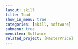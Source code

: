 ```yaml
---
layout: skill
title: Toad
show_in_menu: true
categories: [skill, software]
submenu: true
menuitem: Software
related_project: [MasterPrice]
---
```

